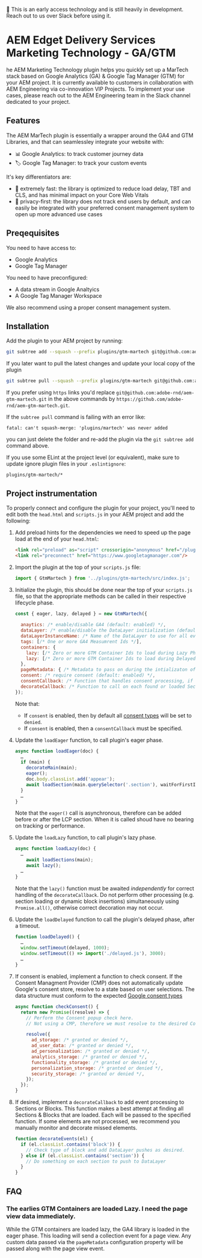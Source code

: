 :construction: This is an early access technology and is still heavily in development. Reach out to us over Slack before using it.

# AEM Edget Delivery Services Marketing Technology - GA/GTM

he AEM Marketing Technology plugin helps you quickly set up a MarTech stack based on Google Analytics (GA) & Google Tag Manager (GTM) for your AEM project. It is currently available to customers in collaboration with AEM Engineering via co-innovation VIP Projects. To implement your use cases, please reach out to the AEM Engineering team in the Slack channel dedicated to your project.

## Features

The AEM MarTech plugin is essentially a wrapper around the GA4 and GTM Libraries, and that can seamlessley integrate your website with:

- 📊 Google Analytics: to track customer journey data
- 🏷️ Google Tag Manager: to track your custom events

It's key differentiators are:
- 🚀 extremely fast: the library is optimized to reduce load delay, TBT and CLS, and has minimal impact on your Core Web Vitals
- 👤 privacy-first: the library does not track end users by default, and can easily be integrated with your preferred consent management system to open up more advanced use cases


## Preqequisites

You need to have access to:
- Google Analytics
- Google Tag Manager

You need to have preconfigured:
- A data stream in Google Analtyics
- A Google Tag Manager Workspace

We also recommend using a proper consent management system.


## Installation

Add the plugin to your AEM project by running:
```sh
git subtree add --squash --prefix plugins/gtm-martech git@github.com:adobe-rnd/aem-gtm-martech.git main
```

If you later want to pull the latest changes and update your local copy of the plugin
```sh
git subtree pull --squash --prefix plugins/gtm-martech git@github.com:adobe-rnd/aem-gtm-martech.git main
```

If you prefer using `https` links you'd replace `git@github.com:adobe-rnd/aem-gtm-martech.git` in the above commands by `https://github.com/adobe-rnd/aem-gtm-martech.git`.

If the `subtree pull` command is failing with an error like:
```
fatal: can't squash-merge: 'plugins/martech' was never added
```
you can just delete the folder and re-add the plugin via the `git subtree add` command above.

If you use some ELint at the project level (or equivalent), make sure to update ignore plugin files in your `.eslintignore`:
```
plugins/gtm-martech/*
```

## Project instrumentation

To properly connect and configure the plugin for your project, you'll need to edit both the `head.html` and `scripts.js` in your AEM project and add the following:

1. Add preload hints for the dependencies we need to speed up the page load at the end of your `head.html`:
    ```html
    <link rel="preload" as="script" crossorigin="anonymous" href="/plugins/gtm-martech/src/index.js"/>
    <link rel="preconnect" href="https://www.googletagmanager.com"/>
    ```

2. Import the plugin at the top of your `scripts.js` file:
    ```js
    import { GtmMartech } from '../plugins/gtm-martech/src/index.js';
    ```

3. Initialize the plugin, this should be done near the top of your `scripts.js` file, so that the appropriate methods can be called in their respective lifecycle phase.

    ```js
    const { eager, lazy, delayed } = new GtmMartech({
      
      anaytics: /* enable/disable GA4 (default: enabled) */,
      dataLayer: /* enable/disable the DataLayer initialization (default: enabled) */,
      dataLayerInstanceName: /* Name of the DataLayer to use for all events. (default 'gtmDataLayer') */,
      tags: [/* One or more GA4 Measumrent Ids */],
      containers: {
        lazy: [/* Zero or more GTM Container Ids to load during Lazy Phase */],
        lazy: [/* Zero or more GTM Container Ids to load during Delayed Phase */],
      },
      pageMetadata: { /* Metadata to pass on during the intializaton of the GA4 tag */ },
      consent: /* require consent (default: enabled) */,
      consentCallback: /* Function that handles consent processing, if consent is enabled, this must be specified */,
      decorateCallback: /* Function to call on each found or loaded Section/Block */,
    });

    ```
    Note that:
     - If `consent` is enabled, then by default all [consent types](https://developers.google.com/tag-platform/security/concepts/consent-mode#consent-types) will be set to `denied`. 
     - If `consent` is enabled, then a `consentCallback` must be specified. 

4. Update the `loadEager` function, to call plugin's eager phase.

    ```js
    async function loadEager(doc) {
      …
      if (main) {
        decorateMain(main);
        eager();
        doc.body.classList.add('appear');
        await loadSection(main.querySelector('.section'), waitForFirstImage);
      }
      …
    }
    ```

    Note that the `eager()` call is asynchronous, therefore can be added before or after the LCP section. When it is called shoud have no bearing on tracking or performance.

4. Update the `loadLazy` function, to call plugin's lazy phase.

    ```js
    async function loadLazy(doc) {
      …
        await loadSections(main);
        await lazy();
      …
    }
    ```
    Note that the `lazy()` function must be awaited _independently_ for correct handling of the `decorateCallback`. Do not perform other processing (e.g. section loading or dynamic block insertions) simultaneously using `Promise.all()`, otherwise correct decoration may not occur.

5. Update the `loadDelayed` function to call the plugin's delayed phase, after a timeout.

    ```js
    function loadDelayed() {
      …
      window.setTimeout(delayed, 1000);
      window.setTimeout(() => import('./delayed.js'), 3000);
      …
    }
    
    ```

6. If consent is enabled, implement a function to check consent. If the Consent Managment Provider (CMP) does not automatically update Google's consent store, resolve to a state based on user selections. The data structure must conform to the expected [Google consent types](https://developers.google.com/tag-platform/security/concepts/consent-mode#consent-types)

    ```js
    async function checkConsent() {
      return new Promise((resolve) => {
        // Perform the Consent popup check here.
        // Not using a CMP, therefore we must resolve to the desired Consent State.

        resolve({
          ad_storage: /* granted or denied */,
          ad_user_data: /* granted or denied */,
          ad_personalization: /* granted or denied */,
          analytics_storage: /* granted or denied */,
          functionality_storage: /* granted or denied */,
          personalization_storage: /* granted or denied */,
          security_storage: /* granted or denied */,
        });
      });
    }
    ```

7. If desired, implement a `decorateCallback` to add event processing to Sections or Blocks. This function makes a best attempt at finding all Sections & Blocks that are loaded. Each will be passed to the specified function. If some elements are not processed, we recommend you manually monitor and decorate missed elements.

    ```js
    function decorateEvents(el) {
      if (el.classList.contains('block')) {
        // Check type of block and add DataLayer pushes as desired.
      } else if (el.classList.contains('section')) {
        // Do something on each section to push to DataLayer
      }
    }
    ```


## FAQ

### The earlies GTM Containers are loaded Lazy. I need the page view data immediately.

While the GTM containers are loaded lazy, the GA4 library is loaded in the eager phase. This loading will send a collection event for a page view. Any custom data passed via the `pageMetadata` configuration property will be passed along with the page view event.

